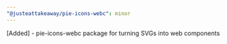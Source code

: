 ```yaml
---
"@justeattakeaway/pie-icons-webc": minor
---
```


[Added] - pie-icons-webc package for turning SVGs into web components
